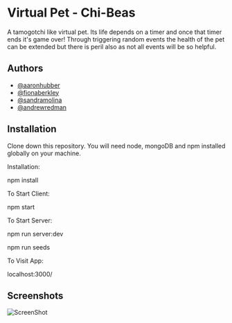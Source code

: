 
# Virtual Pet - Chi-Beas

A tamogotchi like virtual pet. Its life depends on a timer and once that timer ends it's game over! Through triggering random events the health of the pet can be extended but there is peril also as not all events will be so helpful.

## Authors

- [@aaronhubber](https://www.github.com/aaronhubber)
- [@fionaberkley](https://www.github.com/finaberkley)
- [@sandramolina](https://www.github.com/sandramolina)
- [@andrewredman](https://www.github.com/andrewredman91)
## Installation

Clone down this repository. You will need node, mongoDB and npm installed globally on your machine.

Installation:

npm install

To Start Client:

npm start

To Start Server:

npm run server:dev

npm run seeds

To Visit App:

localhost:3000/
    
## Screenshots

![ScreenShot](file:///Users/aaron/CodeClan_Work/JavaScript/Project/virtual-pet/chi-beas/start.jpeg)

